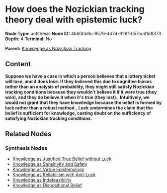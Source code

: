 # How does the Nozickian tracking theory deal with epistemic luck?

**Node Type:** antithesis
**Node ID:** 4b60bb9c-9576-4d74-929f-057cc61d8373
**Depth:** 4
**Terminal:** No

**Parent:** [Knowledge as Nozickian Tracking](knowledge-as-nozickian-tracking-synthesis-b896f109-1430-49a7-804d-6ec71ef8a4c3.md)

## Content

**Suppose we have a case in which a person believes that a lottery ticket will lose, and it does lose. If they believed this due to cognitive biases rather than an analysis of probability, they might still satisfy Nozickian tracking conditions because they wouldn't believe it if it were true (they won), and they do believe it when it's true (they lost).**, **Intuitively, we would not grant that they have knowledge because the belief is formed by luck rather than a robust method.**, **Luck undermines the claim that the belief is sufficient for knowledge, casting doubt on the sufficiency of satisfying Nozickian tracking conditions.**

## Related Nodes

### Synthesis Nodes

- [Knowledge as Justified True Belief without Luck](knowledge-as-justified-true-belief-without-luck-synthesis-a1b83948-2ddb-4c34-9cf4-147168cf7375.md)
- [Knowledge as Sensitivity and Safety](knowledge-as-sensitivity-and-safety-synthesis-743a8d71-92b4-461a-8dff-0b1a1e9b8696.md)
- [Knowledge as Virtue Epistemology](knowledge-as-virtue-epistemology-synthesis-6df1c49f-b3e5-49c5-ac4e-6992acbaa81e.md)
- [Knowledge as Reliabilism with Anti-Luck](knowledge-as-reliabilism-with-anti-luck-synthesis-c540bf5b-b91f-46a2-957e-4c3efa16e310.md)
- [Knowledge as Indefeasibility](knowledge-as-indefeasibility-synthesis-2c0e06f6-9e7f-467c-89ff-144253797672.md)
- [Knowledge as Dispositional Belief](knowledge-as-dispositional-belief-synthesis-f7650825-9fa3-4d9d-860a-c357c54289ce.md)
